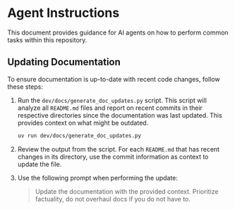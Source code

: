 # Agent Instructions

This document provides guidance for AI agents on how to perform common tasks within this repository.

## Updating Documentation

To ensure documentation is up-to-date with recent code changes, follow these steps:

1.  Run the `dev/docs/generate_doc_updates.py` script. This script will analyze all `README.md` files and report on recent commits in their respective directories since the documentation was last updated. This provides context on what might be outdated.

    ```bash
    uv run dev/docs/generate_doc_updates.py
    ```

2.  Review the output from the script. For each `README.md` that has recent changes in its directory, use the commit information as context to update the file.

3.  Use the following prompt when performing the update:

    > Update the documentation with the provided context. Prioritize factuality, do not overhaul docs if you do not have to.
